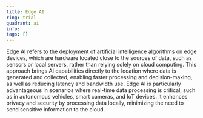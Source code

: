 ```yaml
---
title: Edge AI
ring: trial
quadrant: ai
info:
tags: []
---
```


Edge AI refers to the deployment of artificial intelligence algorithms on edge devices, which are hardware located close to the sources of data, such as sensors or local servers, rather than relying solely on cloud computing. This approach brings AI capabilities directly to the location where data is generated and collected, enabling faster processing and decision-making, as well as reducing latency and bandwidth use. Edge AI is particularly advantageous in scenarios where real-time data processing is critical, such as in autonomous vehicles, smart cameras, and IoT devices. It enhances privacy and security by processing data locally, minimizing the need to send sensitive information to the cloud.
